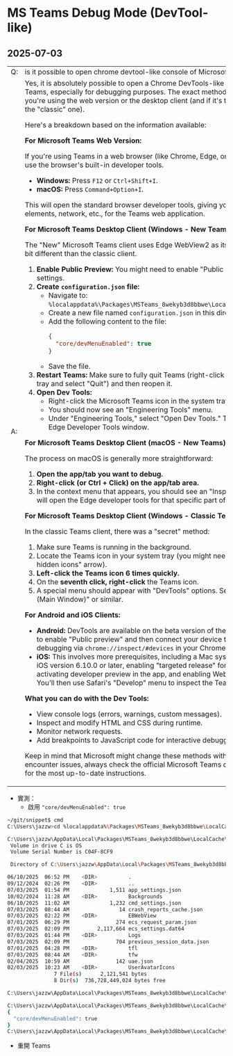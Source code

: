 # MS Teams Debug Mode (DevTool-like)

## 2025-07-03

<table><tr><td>Q:</td><td>
<!-- add your Prompt bellow-->
is it possible to open chrome devtool-like console of Microsoft Teams?
</td></tr><tr><td>A:</td><td>
<!-- add Chatbot Response bellow-->
Yes, it is absolutely possible to open a Chrome DevTools-like console for Microsoft Teams, especially for debugging purposes. The exact method depends on whether you're using the web version or the desktop client (and if it's the "new" Teams client or the "classic" one).

Here's a breakdown based on the information available:

**For Microsoft Teams Web Version:**

If you're using Teams in a web browser (like Chrome, Edge, or Firefox), you can simply use the browser's built-in developer tools.

  * **Windows:** Press `F12` or `Ctrl+Shift+I`.
  * **macOS:** Press `Command+Option+I`.

This will open the standard browser developer tools, giving you access to the console, elements, network, etc., for the Teams web application.

**For Microsoft Teams Desktop Client (Windows - New Teams):**

The "New" Microsoft Teams client uses Edge WebView2 as its host, so the process is a bit different than the classic client.

1.  **Enable Public Preview:** You might need to enable "Public preview" in your Teams settings.
2.  **Create `configuration.json` file:**
      * Navigate to: `%localappdata%\Packages\MSTeams_8wekyb3d8bbwe\LocalCache\Microsoft\MSTeams`
      * Create a new file named `configuration.json` in this directory.
      * Add the following content to the file:
        ```json
        {
          "core/devMenuEnabled": true
        }
        ```
      * Save the file.
3.  **Restart Teams:** Make sure to fully quit Teams (right-click the icon in the system tray and select "Quit") and then reopen it.
4.  **Open Dev Tools:**
      * Right-click the Microsoft Teams icon in the system tray.
      * You should now see an "Engineering Tools" menu.
      * Under "Engineering Tools," select "Open Dev Tools." This will open a separate Edge Developer Tools window.

**For Microsoft Teams Desktop Client (macOS - New Teams):**

The process on macOS is generally more straightforward:

1.  **Open the app/tab you want to debug.**
2.  **Right-click (or Ctrl + Click) on the app/tab area.**
3.  In the context menu that appears, you should see an "Inspect" option. Clicking this will open the Edge developer tools for that specific part of the Teams client.

**For Microsoft Teams Desktop Client (Windows - Classic Teams - Older Method):**

In the classic Teams client, there was a "secret" method:

1.  Make sure Teams is running in the background.
2.  Locate the Teams icon in your system tray (you might need to click the "show hidden icons" arrow).
3.  **Left-click the Teams icon 6 times quickly.**
4.  On the **seventh click, right-click** the Teams icon.
5.  A special menu should appear with "DevTools" options. Select "Open DevTools (Main Window)" or similar.

**For Android and iOS Clients:**

  * **Android:** DevTools are available on the beta version of the Teams app. You'll need to enable "Public preview" and then connect your device to your desktop for remote debugging via `chrome://inspect/#devices` in your Chrome browser.
  * **iOS:** This involves more prerequisites, including a Mac system with Safari, Teams iOS version 6.10.0 or later, enabling "targeted release" for your user/tenant, activating developer preview in the app, and enabling Web Inspector on your Mac. You'll then use Safari's "Develop" menu to inspect the Teams app.

**What you can do with the Dev Tools:**

  * View console logs (errors, warnings, custom messages).
  * Inspect and modify HTML and CSS during runtime.
  * Monitor network requests.
  * Add breakpoints to JavaScript code for interactive debugging.

Keep in mind that Microsoft might change these methods with updates to Teams. If you encounter issues, always check the official Microsoft Teams developer documentation for the most up-to-date instructions.
</td></tr></table>

- 實測：
  - 啟用 `"core/devMenuEnabled": true`
```bash
~/git/snippet$ cmd
C:\Users\jazzw>cd %localappdata%\Packages\MSTeams_8wekyb3d8bbwe\LocalCache\Microsoft\MSTeams

C:\Users\jazzw\AppData\Local\Packages\MSTeams_8wekyb3d8bbwe\LocalCache\Microsoft\MSTeams>dir
 Volume in drive C is OS
 Volume Serial Number is C04F-8CF9

 Directory of C:\Users\jazzw\AppData\Local\Packages\MSTeams_8wekyb3d8bbwe\LocalCache\Microsoft\MSTeams

06/10/2025  06:52 PM    <DIR>          .
09/12/2024  02:26 PM    <DIR>          ..
07/03/2025  01:54 PM             1,511 app_settings.json
10/02/2024  11:28 AM    <DIR>          Backgrounds
06/10/2025  11:02 AM             1,232 cmd_settings.json
07/03/2025  08:44 AM                14 crash_reports_cache.json
07/03/2025  02:22 PM    <DIR>          EBWebView
07/01/2025  06:29 PM               274 ecs_request_param.json
07/03/2025  02:09 PM         2,117,664 ecs_settings.dat64
07/03/2025  01:44 PM    <DIR>          Logs
07/03/2025  02:09 PM               704 previous_session_data.json
07/01/2025  04:28 PM    <DIR>          tfl
07/03/2025  08:44 AM    <DIR>          tfw
02/04/2025  10:59 AM               142 uae.json
02/03/2025  10:23 AM    <DIR>          UserAvatarIcons
               7 File(s)      2,121,541 bytes
               8 Dir(s)  736,728,449,024 bytes free

C:\Users\jazzw\AppData\Local\Packages\MSTeams_8wekyb3d8bbwe\LocalCache\Microsoft\MSTeams>code configuration.json

C:\Users\jazzw\AppData\Local\Packages\MSTeams_8wekyb3d8bbwe\LocalCache\Microsoft\MSTeams>type configuration.json
{
  "core/devMenuEnabled": true
}
C:\Users\jazzw\AppData\Local\Packages\MSTeams_8wekyb3d8bbwe\LocalCache\Microsoft\MSTeams>
```
- 重開 Teams